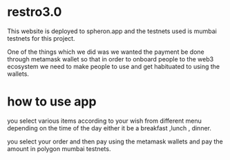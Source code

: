 # restro3.0

This website is deployed to spheron.app and the testnets used is mumbai testnets for this project.


One of the things which we did was we wanted the payment be done through metamask wallet so that in order to onboard people to the web3 ecosystem we need to make people to use and get habituated to using the wallets.


# how to use app

you select various items according to your wish from different menu depending on the time of the day either it be a breakfast ,lunch , dinner.

you select your order and then pay using the metamask wallets and pay the amount in polygon mumbai testnets.

